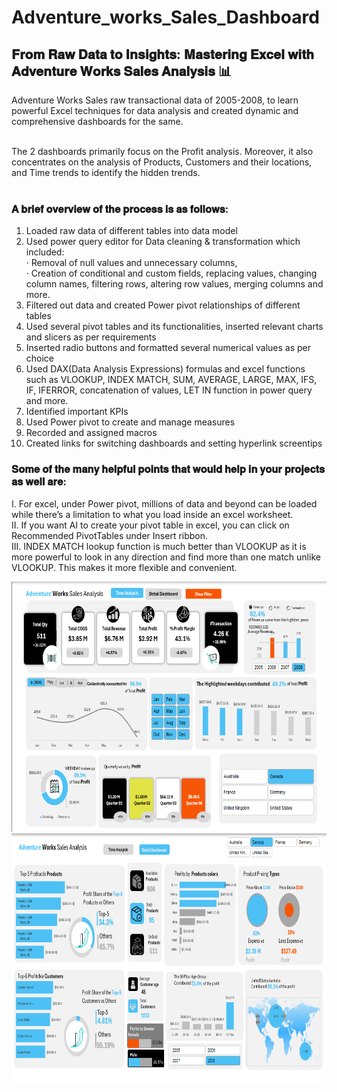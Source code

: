 # Adventure_works_Sales_Dashboard
## 𝐅𝐫𝐨𝐦 𝐑𝐚𝐰 𝐃𝐚𝐭𝐚 𝐭𝐨 𝐈𝐧𝐬𝐢𝐠𝐡𝐭𝐬: 𝐌𝐚𝐬𝐭𝐞𝐫𝐢𝐧𝐠 𝐄𝐱𝐜𝐞𝐥 𝐰𝐢𝐭𝐡 𝐀𝐝𝐯𝐞𝐧𝐭𝐮𝐫𝐞 𝐖𝐨𝐫𝐤𝐬 𝐒𝐚𝐥𝐞𝐬 𝐀𝐧𝐚𝐥𝐲𝐬𝐢𝐬 📊 
 
Adventure Works Sales raw transactional data of 2005-2008, to learn powerful Excel techniques for data analysis and created dynamic and comprehensive dashboards for the same.<br/> <br/>

The 2 dashboards primarily focus on the Profit analysis. Moreover, it also concentrates on the analysis of Products, Customers and their locations, and Time trends to identify the hidden trends.<br/><br/>
 
### 𝐀 𝐛𝐫𝐢𝐞𝐟 𝐨𝐯𝐞𝐫𝐯𝐢𝐞𝐰 𝐨𝐟 𝐭𝐡𝐞 𝐩𝐫𝐨𝐜𝐞𝐬𝐬 𝐢𝐬 𝐚𝐬 𝐟𝐨𝐥𝐥𝐨𝐰𝐬:

1. Loaded raw data of different tables into data model<br/>
2. Used power query editor for Data cleaning & transformation which included:<br/>
 ·  Removal of null values and unnecessary columns, <br/>
 ·  Creation of conditional and custom fields, replacing values, changing column names, filtering rows, altering row values, merging columns and more.<br/>
3. Filtered out data and created Power pivot relationships of different tables<br/>
4. Used several pivot tables and its functionalities, inserted relevant charts and slicers as per requirements<br/>
5. Inserted radio buttons and formatted several numerical values as per choice<br/>
6. Used DAX(Data Analysis Expressions) formulas and excel functions such as VLOOKUP, INDEX MATCH, SUM, AVERAGE, LARGE, MAX, IFS, IF, IFERROR, concatenation of values, LET IN function in power query and more.<br/>
7. Identified important KPIs<br/>
8. Used Power pivot to create and manage measures<br/>
9. Recorded and assigned macros<br/>
10. Created links for switching dashboards and setting hyperlink screentips<br/>
 
### 𝐒𝐨𝐦𝐞 𝐨𝐟 𝐭𝐡𝐞 𝐦𝐚𝐧𝐲 𝐡𝐞𝐥𝐩𝐟𝐮𝐥 𝐩𝐨𝐢𝐧𝐭𝐬 𝐭𝐡𝐚𝐭 𝐰𝐨𝐮𝐥𝐝 𝐡𝐞𝐥𝐩 𝐢𝐧 𝐲𝐨𝐮𝐫 𝐩𝐫𝐨𝐣𝐞𝐜𝐭𝐬 𝐚𝐬 𝐰𝐞𝐥𝐥 𝐚𝐫𝐞:

I.  For excel, under Power pivot, millions of data and beyond can be loaded while there’s a limitation to what you load inside an excel worksheet.<br/> 
II. If you want AI to create your pivot table in excel, you can click on Recommended PivotTables under Insert ribbon.<br/>
III. INDEX MATCH lookup function is much better than VLOOKUP as it is more powerful to look in any direction and find more than one match unlike VLOOKUP. This makes it more flexible and convenient.<br/>
 
<img width="800" height = "400" alt ="CGH" src = "Screenshot_DB-1%20(1).png">
<img width="800" height = "400" alt ="CGH" src = "Screenshot_DB-1%20(2).png">
